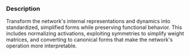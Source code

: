 ### Description

Transform the network's internal representations and dynamics into standardized, simplified forms while preserving functional behavior. This includes normalizing activations, exploiting symmetries to simplify weight matrices, and converting to canonical forms that make the network's operation more interpretable.
